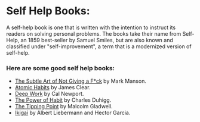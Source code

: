 # Self Help Books:

A self-help book is one that is written with the intention to instruct its readers on solving personal problems.
The books take their name from Self-Help, an 1859 best-seller by Samuel Smiles, but are also known and classified under "self-improvement", a term that is a modernized version of self-help.

### Here are some good self help books:

- [The Subtle Art of Not Giving a F*ck](https://www.goodreads.com/book/show/28257707-the-subtle-art-of-not-giving-a-f-ck) by Mark Manson.
- [Atomic Habits](https://www.goodreads.com/book/show/40121378-atomic-habits) by James Clear.
- [Deep Work](https://www.goodreads.com/book/show/25744928-deep-work) by Cal Newport.
- [The Power of Habit](https://www.goodreads.com/book/show/12609433-the-power-of-habit) by Charles Duhigg.
- [The Tipping Point](https://www.goodreads.com/book/show/2612.The_Tipping_Point) by Malcolm Gladwell.
- [Ikigai](https://books.google.co.in/books/about/Ikigai.html?id=4UCnDQAAQBAJ&source=kp_book_description&redir_esc=y) by Albert Liebermann and Hector Garcia.
